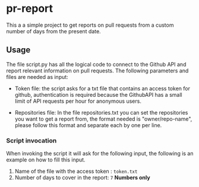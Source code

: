 # pr-report
 
This a a simple project to get reports on pull requests from a custom number of days from the present date.

## Usage

The file script.py has all the logical code to connect to the Github API and report relevant information on pull requests. The following parameters and files are needed as input:

- Token file: the script asks for a txt file that contains an access token for github, authentication is required because the GithubAPI has a small limit of API requests per hour for anonymous users.

- Repositories file: In the file repositories.txt you can set the repositories you want to get a report from, the format needed is "owner/repo-name", please follow this format and separate each by one per line.

### Script invocation

When invoking the script it will ask for the following input, the following is an example on how to fill this input.

1. Name of the file with the access token : `token.txt`
1. Number of days to cover in the report:  `7` **Numbers only**

